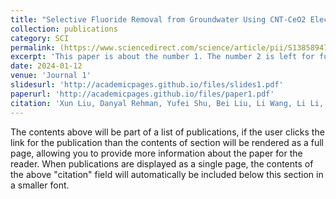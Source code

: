```yaml
---
title: "Selective Fluoride Removal from Groundwater Using CNT-CeO2 Electrodes in Capacitive Deionization (CDI)"
collection: publications
category: SCI
permalink: (https://www.sciencedirect.com/science/article/pii/S1385894724005825)
excerpt: 'This paper is about the number 1. The number 2 is left for future work.'
date: 2024-01-12
venue: 'Journal 1'
slidesurl: 'http://academicpages.github.io/files/slides1.pdf'
paperurl: 'http://academicpages.github.io/files/paper1.pdf'
citation: 'Xun Liu, Danyal Rehman, Yufei Shu, Bei Liu, Li Wang, Li Li, Mengxia Wang, Kunkun Wang, Qi Han, Linlin Zang, John H. Lienhard, Zhongying Wang. Selective Fluoride Removal from Groundwater Using CNT-CeO2 Electrodes in Capacitive Deionization (CDI) [J]. Chemical Engineering Journal., 2024, 482, 14909.'
---
```


The contents above will be part of a list of publications, if the user clicks the link for the publication than the contents of section will be rendered as a full page, allowing you to provide more information about the paper for the reader. When publications are displayed as a single page, the contents of the above "citation" field will automatically be included below this section in a smaller font.
